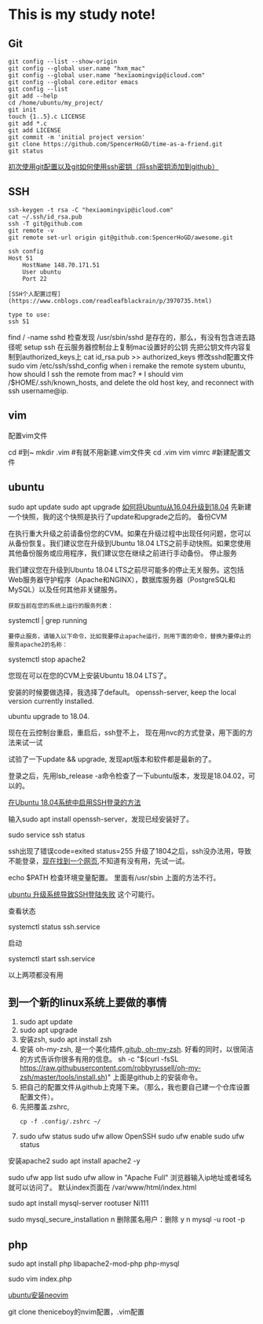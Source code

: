 # This is my study note!

## Git

```
git config --list --show-origin
git config --global user.name "hxm_mac"
git config --global user.name "hexiaomingvip@icloud.com"
git config --global core.editor emacs 
git config --list
git add --help
cd /home/ubuntu/my_project/
git init
touch {1..5}.c LICENSE
git add *.c
git add LICENSE
git commit -m 'initial project version'
git clone https://github.com/SpencerHoGD/time-as-a-friend.git
git status

```

[初次使用git配置以及git如何使用ssh密钥（将ssh密钥添加到github）](https://www.cnblogs.com/superGG1990/p/6844952.html)

## SSH

```
ssh-keygen -t rsa -C "hexiaomingvip@icloud.com"
cat ~/.ssh/id_rsa.pub
ssh -T git@github.com
git remote -v
git remote set-url origin git@github.com:SpencerHoGD/awesome.git

ssh config
Host 51
	HostName 148.70.171.51
	User ubuntu
	Port 22

[SSH个人配置过程](https://www.cnblogs.com/readleafblackrain/p/3970735.html)

type to use:
ssh 51
```

find / -name sshd
检查发现 /usr/sbin/sshd 是存在的，那么，有没有包含进去路径呢
setup ssh
	在云服务器控制台上复制mac设置好的公钥
	先把公钥文件内容复制到authorized_keys上
	cat id_rsa.pub >> authorized_keys
	修改sshd配置文件
	sudo vim /etc/ssh/sshd_config 
when i remake the remote system ubuntu, how should I ssh the remote from mac?
	* I should vim /$HOME/.ssh/known_hosts, and delete the old host key, and reconnect with ssh username@ip.



## vim

配置vim文件


cd #到~
mkdir .vim #有就不用新建.vim文件夹
cd .vim
vim vimrc #新建配置文件


## ubuntu

sudo apt update
sudo apt upgrade
[如何将Ubuntu从16.04升级到18.04](https://cloud.tencent.com/developer/article/1188243)
先新建一个快照，我的这个快照是执行了update和upgrade之后的。
备份CVM

在执行重大升级之前请备份您的CVM。如果在升级过程中出现任何问题，您可以从备份恢复。我们建议您在升级到Ubuntu 18.04 LTS之前手动快照。如果您使用其他备份服务或应用程序，我们建议您在继续之前进行手动备份。
停止服务

我们建议您在升级到Ubuntu 18.04 LTS之前尽可能多的停止无关服务。这包括Web服务器守护程序（Apache和NGINX），数据库服务器（PostgreSQL和MySQL）以及任何其他非关键服务。

    获取当前在您的系统上运行的服务列表：

systemctl | grep running

    要停止服务，请输入以下命令，比如我要停止apache运行，则用下面的命令，替换为要停止的服务apache2的名称：

systemctl stop apache2

您现在可以在您的CVM上安装Ubuntu 18.04 LTS了。

安装的时候要做选择，我选择了default。
openssh-server, keep the local version currently installed.

ubuntu upgrade to 18.04.

现在在云控制台重启，重启后，ssh登不上，
现在用nvc的方式登录，用下面的方法来试一试

试验了一下update && upgrade, 发现apt版本和软件都是最新的了。

登录之后，先用lsb_release -a命令检查了一下ubuntu版本，发现是18.04.02，可以的。




[在Ubuntu 18.04系统中启用SSH登录的方法](https://ywnz.com/linuxjc/2347.html)

输入sudo apt install openssh-server，发现已经安装好了。

sudo service ssh status

ssh出现了错误code=exited status=255
升级了1804之后，ssh没办法用，导致不能登录，[现在找到一个网页](https://help.aliyun.com/knowledge_detail/41474.html),不知道有没有用，先试一试。

echo $PATH 检查环境变量配置。
里面有/usr/sbin
上面的方法不行。


[ubuntu 升级系统导致SSH登陆失败](https://blog.csdn.net/ance779/article/details/95031345)
这个可能行。

查看状态 

systemctl status ssh.service

启动

systemctl start ssh.service

以上两项都没有用








## 到一个新的linux系统上要做的事情

1. sudo apt update
2. sudo apt upgrade
3. 安装zsh, sudo apt install zsh
4. 安装 oh-my-zsh, 是一个美化插件,[gitub, oh-my-zsh](https://github.com/robbyrussell/oh-my-zsht). 好看的同时，以很简洁的方式告诉你很多有用的信息。 
sh -c "$(curl -fsSL https://raw.githubusercontent.com/robbyrussell/oh-my-zsh/master/tools/install.sh)"
上面是github上的安装命令。
5. 把自己的配置文件从github上克隆下来。（那么，我也要自己建一个仓库设置配置文件）。
6. 先把覆盖.zshrc,
	 ``` 
	cp -f .config/.zshrc ~/
	```
7. sudo ufw status
sudo ufw allow OpenSSH
sudo ufw enable
sudo ufw status

安装apache2
sudo apt install apache2 -y

sudo ufw app list
sudo ufw allow in "Apache Full"
浏览器输入ip地址或者域名就可以访问了。
默认index页面在 /var/www/html/index.html

sudo apt install mysql-server
rootuser Ni111

sudo mysql_secure_installation
n
删除匿名用户：删除 y
n
mysql -u root -p

## php

sudo apt install php libapache2-mod-php php-mysql

sudo vim index.php
<?php
phpinfo();
?>

[ubuntu安装neovim](https://github.com/neovim/neovim/wiki/Installing-Neovim#install-from-package)

git clone theniceboy的nvim配置，.vim配置

